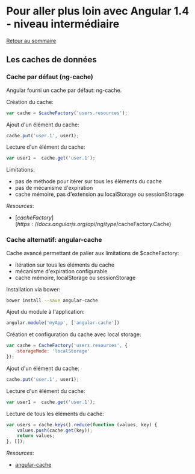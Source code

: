# Pour aller plus loin avec Angular 1.4 - niveau intermédiaire

[Retour au sommaire](02.00.angular-intermediate.documentation-fr.md)

## Les caches de données

### Cache par défaut (ng-cache)

Angular fourni un cache par défaut: ng-cache.

Création du cache:

``` js
var cache = $cacheFactory('users.resources');
```

Ajout d'un élément du cache:
``` js
cache.put('user.1', user1);
```

Lecture d'un élément du cache:
``` js
var user1 =  cache.get('user.1');
```

Limitations:
* pas de méthode pour itérer sur tous les éléments du cache
* pas de mécanisme d'expiration
* cache mémoire, pas d'extension au localStorage ou sessionStorage

*Resources*:

* [$cacheFactory](https://docs.angularjs.org/api/ng/type/$cacheFactory.Cache)

### Cache alternatif: angular-cache

Cache avancé permettant de palier aux limitations de $cacheFactory:
* itération sur tous les éléments du cache
* mécanisme d'expiration configurable
* cache mémoire, localStorage ou sessionStorage

Installation via bower:

``` bash
bower install --save angular-cache
```

Ajout du module à l'application:
``` js
angular.module('myApp', ['angular-cache'])
```

Création et configuration du cache avec local storage:

``` js
var cache = CacheFactory('users.resources', {
    storageMode: 'localStorage'
});
```

Ajout d'un élément du cache:
``` js
cache.put('user.1', user1);
```

Lecture d'un élément du cache:
``` js
var user1 =  cache.get('user.1');
```

Lecture de tous les éléments du cache:
``` js
var users = cache.keys().reduce(function (values, key) {
    values.push(cache.get(key));
    return values;
}, []);
```

*Resources*:

* [angular-cache](https://github.com/jmdobry/angular-cache)
